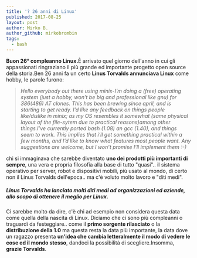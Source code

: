 ```yaml
---
title: '? 26 anni di Linux'
published: 2017-08-25
layout: post
author: Mirko B.
author_github: mirkobrombin
tags:
  - bash
---
```

<strong>Buon 26° compleanno Linux.</strong>È arrivato quel giorno dell'anno in cui gli appassionati ringraziano il più grande ed importante progetto open source della storia.Ben 26 anni fa un certo <strong>Linus Torvalds annunciava Linux</strong> come hobby, le parole furono:<blockquote><em>Hello everybody out there using minix-</em><em>I’m doing a (free) operating system (just a hobby, won’t be big and professional like gnu) for 386(486) AT clones. This has been brewing since april, and is starting to get ready. I’d like any feedback on things people like/dislike in minix; as my OS resembles it somewhat (same physical layout of the file-sytem due to practical reasons)among other things.</em><em>I’ve currently ported bash (1.08) an gcc (1.40), and things seem to work. This implies that i’ll get something practical within a few months, and I’d like to know what features most people want. Any suggestions are welcome, but I won’t promise I’ll implement them :-)</em></blockquote>chi si immaginava che sarebbe diventato <strong>uno dei prodotti più importanti di sempre</strong>, una vera e propria filosofia alla base di tutto "quasi".. il sistema operativo per server, robot e dispositivi mobili, più usato al mondo, di certo non il Linus Torvalds dell'epoca.. ma c'è voluto molto lavoro e "diti medi".*<h5><span style="color: #808080;">* Linus Torvalds ha lanciato molti diti medi ad organizzazioni ed aziende, allo scopo di ottenere il meglio per Linux.</span></h5>Ci sarebbe molto da dire, c'è chi ad esempio non considera questa data come quella della nascita di Linux. Diciamo che ci sono più compleanni o traguardi da festeggiare.. come il <strong>primo sorgente rilasciato</strong> o la <strong>distribuzione della 1.0</strong> ma questa resta la data più importante, la data dove un ragazzo presenta <strong>un'idea che cambia letteralmente il modo di vedere le cose ed il mondo stesso</strong>, dandoci la possibilità di scegliere.Insomma, <strong>grazie Torvalds</strong>.